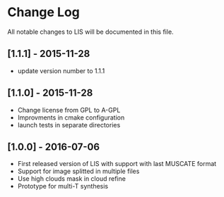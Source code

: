 # Change Log
All notable changes to LIS will be documented in this file.

## [1.1.1] - 2015-11-28
- update version number to 1.1.1
## [1.1.0] - 2015-11-28
- Change license from GPL to A-GPL
- Improvments in cmake configuration
- launch tests in separate directories
## [1.0.0] - 2016-07-06
- First released version of LIS with support with last MUSCATE format
- Support for image splitted in multiple files
- Use high clouds mask in cloud refine
- Prototype for multi-T synthesis
